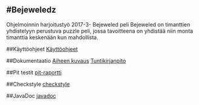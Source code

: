 
#Bejeweledz
--

Ohjelmoinnin harjoitustyö 2017-3- Bejeweled peli
Bejeweled on timanttien yhdistelyyn perustuva puzzle peli, jossa tavoitteena on yhdistää niin monta timanttia keskenään kun mahdollista.


##Käyttöohjeet
[Käyttöohjeet](https://github.com/Katri96/Bejeweledz/blob/master/dokumentaatio/Kayttoohjeet.md)

##Dokumentaatio
[Aiheen kuvaus](https://github.com/Katri96/Bejeweledz/blob/master/dokumentaatio/aiheenKuvausJaRakenne.md)
[Tuntikirjanpito](https://github.com/Katri96/Bejeweledz/blob/master/dokumentaatio/tuntikirjanpito.md)


##Pit testit
[pit-raportti](http://htmlpreview.github.io/?https://github.com/Katri96/Bejeweledz/blob/master/dokumentaatio/target/pit-reports/201702241545/index.html)

##Checkstyle
[checkstyle](http://htmlpreview.github.io/?https://github.com/Katri96/Bejeweledz/blob/master/dokumentaatio/target/site/checkstyle.html)

##JavaDoc
[javadoc](http://htmlpreview.github.io/?https://github.com/Katri96/Bejeweledz/blob/master/dokumentaatio/target/site/apidocs/overview-summary.html)

